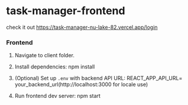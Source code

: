 # task-manager-frontend
check it out https://task-manager-nu-lake-82.vercel.app/login

### Frontend

1. Navigate to client folder.
2. Install dependencies:
npm install


3. (Optional) Set up `.env` with backend API URL:
REACT_APP_API_URL= your_backend_url(http://localhost:3000 for locale use)


5. Run frontend dev server:
npm start
